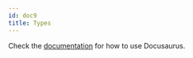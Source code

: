 ```yaml
---
id: doc9
title: Types
---
```


Check the [documentation](https://docusaurus.io) for how to use Docusaurus.
